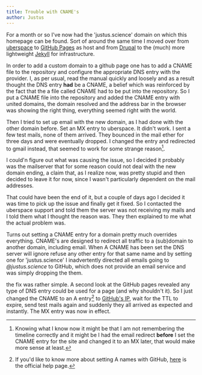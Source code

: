 ```yaml
---
title: Trouble with CNAME's
author: Justus
---
```


For a month or so I've now had the 'justus.science' domain on which this homepage can be found. Sort of around the same time I moved over from [uberspace](https://uberspace.de) to [GitHub Pages](https://pages.github.com) as host and from [Drupal](https://drupal.org) to the (much) more lightweight [Jekyll](http://jekyllrb.com) for infrastructure.

In order to add a custom domain to a github page one has to add a CNAME file to the repository and configure the appropriate DNS entry with the provider. I, as per usual, read the manual quickly and loosely and as a result thought the DNS entry **had** be a CNAME, a belief which was reinforced by the fact that the a file called CNAME had to be put into the repository. So I put a CNAME file into the repository and added the CNAME entry with united domains, the domain resolved and the address bar in the browser was showing the right thing, everything seemed right with the world.

Then I tried to set up email with the new domain, as I had done with the other domain before. Set an MX entry to uberspace. It didn't work. I sent a few test mails, none of them arrived. They bounced in the mail ether for three days and were eventually dropped. I changed the entry and redirected to gmail instead, that seemed to work for some strange reason[^gmail].

[^gmail]:
    Knowing what I know now it might be that I am not remembering the timeline correctly and it might be I had the email redirect **before** I set the CNAME entry for the site and changed it to an MX later, that would make more sense at least.

I could'n figure out what was causing the issue, so I decided it probably was the mailserver that for some reason could not deal with the new domain ending, a claim that, as I realize now, was pretty stupid and then decided to leave it for now, since I wasn't particularly  dependent on the mail addresses.

That could have been the end of it, but a couple of days ago I decided it was time to pick up the issue and finally get it fixed. So I contacted the uberspace support and told them the server was not receiving my mails and I told them what I thought the reason was. They then explained to me what the actual problem was.

Turns out setting a CNAME entry for a domain pretty much overrides everything. CNAME's are designed to redirect all traffic to a (sub)domain to another domain, including email. When A CNAME has been set the DNS server will ignore refuse any other entry for that same name and by setting one for 'justus.science' I inadvertently directed all emails going to *@justus.science* to GitHub, which does not provide an email service and was simply dropping the them.

the fix was rather simple. A second look at the GitHub pages revealed any type of DNS entry could be used for a page (and why shouldn't it). So I just changed the CNAME to an A entry[^aentry] to [GitHub's IP][githubaname], wait for the TTL to expire, send test mails again and suddenly they all arrived as expected and instantly. The MX entry was now in effect.

[githubaname]: https://help.github.com/articles/tips-for-configuring-an-a-record-with-your-dns-provider/

[^aentry]:
    If you'd like to know more about setting A names with GitHub, [here][githubaname] is the official help page.
